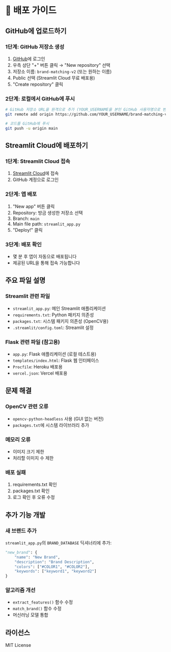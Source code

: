 # 🚀 배포 가이드

## GitHub에 업로드하기

### 1단계: GitHub 저장소 생성
1. [GitHub](https://github.com)에 로그인
2. 우측 상단 "+" 버튼 클릭 → "New repository" 선택
3. 저장소 이름: `brand-matching-v2` (또는 원하는 이름)
4. Public 선택 (Streamlit Cloud 무료 배포용)
5. "Create repository" 클릭

### 2단계: 로컬에서 GitHub에 푸시
```bash
# GitHub 저장소 URL을 원격으로 추가 (YOUR_USERNAME을 본인 GitHub 사용자명으로 변경)
git remote add origin https://github.com/YOUR_USERNAME/brand-matching-v2.git

# 코드를 GitHub에 푸시
git push -u origin main
```

## Streamlit Cloud에 배포하기

### 1단계: Streamlit Cloud 접속
1. [Streamlit Cloud](https://streamlit.io/cloud)에 접속
2. GitHub 계정으로 로그인

### 2단계: 앱 배포
1. "New app" 버튼 클릭
2. Repository: 방금 생성한 저장소 선택
3. Branch: `main`
4. Main file path: `streamlit_app.py`
5. "Deploy!" 클릭

### 3단계: 배포 확인
- 몇 분 후 앱이 자동으로 배포됩니다
- 제공된 URL을 통해 접속 가능합니다

## 주요 파일 설명

### Streamlit 관련 파일
- `streamlit_app.py`: 메인 Streamlit 애플리케이션
- `requirements.txt`: Python 패키지 의존성
- `packages.txt`: 시스템 패키지 의존성 (OpenCV용)
- `.streamlit/config.toml`: Streamlit 설정

### Flask 관련 파일 (참고용)
- `app.py`: Flask 애플리케이션 (로컬 테스트용)
- `templates/index.html`: Flask 웹 인터페이스
- `Procfile`: Heroku 배포용
- `vercel.json`: Vercel 배포용

## 문제 해결

### OpenCV 관련 오류
- `opencv-python-headless` 사용 (GUI 없는 버전)
- `packages.txt`에 시스템 라이브러리 추가

### 메모리 오류
- 이미지 크기 제한
- 처리할 이미지 수 제한

### 배포 실패
1. requirements.txt 확인
2. packages.txt 확인
3. 로그 확인 후 오류 수정

## 추가 기능 개발

### 새 브랜드 추가
`streamlit_app.py`의 `BRAND_DATABASE` 딕셔너리에 추가:

```python
"new_brand": {
    "name": "New Brand",
    "description": "Brand Description",
    "colors": ["#COLOR1", "#COLOR2"],
    "keywords": ["keyword1", "keyword2"]
}
```

### 알고리즘 개선
- `extract_features()` 함수 수정
- `match_brand()` 함수 수정
- 머신러닝 모델 통합

## 라이선스
MIT License 